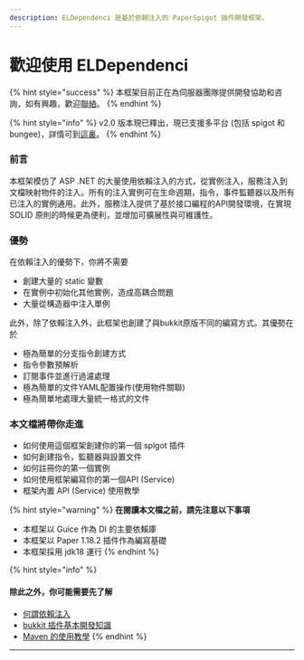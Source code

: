 ```yaml
---
description: ELDependenci 是基於依賴注入的 PaperSpigot 插件開發框架。
---
```


# 歡迎使用 ELDependenci

{% hint style="success" %}
本框架目前正在為伺服器團隊提供開發協助和咨詢，如有興趣，歡迎[聯絡](https://discord.gg/S5HNtQqzXe)。
{% endhint %}

{% hint style="info" %}
&#x20;v2.0 版本現已釋出，現已支援多平台 (包括 spigot 和 bungee)，詳情可到[這裏](https://app.gitbook.com/s/idjWiCsEDWNz2Yg1euWj/)。
{% endhint %}

### 前言 <a href="#intro" id="intro"></a>

本框架模仿了 ASP .NET 的大量使用依賴注入的方式，從實例注入，服務注入到文檔映射物件的注入。所有的注入實例可在生命週期，指令，事件監聽器以及所有已注入的實例通用。此外，服務注入提供了基於接口編程的API開發環境，在實現 SOLID 原則的時候更為便利，並增加可擴展性與可維護性。

### 優勢 <a href="#pros" id="pros"></a>

在依賴注入的優勢下，你將不需要

* 創建大量的 static 變數
* 在實例中初始化其他實例，造成高耦合問題
* 大量從構造器中注入單例

此外，除了依賴注入外，此框架也創建了與bukkit原版不同的編寫方式。其優勢在於

* 極為簡單的分支指令創建方式
* 指令參數預解析
* 訂閱事件並進行過濾處理
* 極為簡單的文件YAML配置操作(使用物件關聯)
* 極為簡單地處理大量統一格式的文件



### 本文檔將帶你走進 <a href="#index" id="index"></a>

* 如何使用這個框架創建你的第一個 spigot 插件
* 如何創建指令，監聽器與設置文件
* 如何註冊你的第一個實例
* 如何使用框架編寫你的第一個API (Service)
* 框架內置 API (Service) 使用教學



{% hint style="warning" %}
**在閱讀本文檔之前，請先注意以下事項**

* 本框架以 Guice 作為 DI 的主要依賴庫
* 本框架以 Paper 1.18.2 插件作為編寫基礎
* 本框架採用 jdk18 運行
{% endhint %}

{% hint style="info" %}
#### 除此之外，你可能需要先了解

* [何謂依賴注入](https://matthung0807.blogspot.com/2019/08/java-dependency-injection.html)
* [bukkit 插件基本開發知識](https://bukkit.gamepedia.com/Plugin\_Tutorial)
* [Maven 的使用教學](https://kentyeh.github.io/mavenStartup/)
{% endhint %}

****



